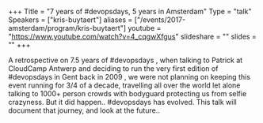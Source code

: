 +++
Title = "7 years of #devopsdays, 5 years in Amsterdam"
Type = "talk"
Speakers = ["kris-buytaert"]
aliases = ["/events/2017-amsterdam/program/kris-buytaert"]
youtube = "https://www.youtube.com/watch?v=4_cqgwXfgus"
slideshare = ""
slides = ""
+++

A retrospective on 7.5 years of #devopsdays , when talking to Patrick at CloudCamp Antwerp and deciding to run the very first edition of #devopsdays in Gent back in 2009 , we were not planning on keeping this event running for 3/4 of a decade, travelling all over the world let alone talking to 1000+ person crowds with bodyguard protecting us from selfie crazyness. But it did happen.. #devopsdays has evolved. This talk will document that journey, and look at the future..
